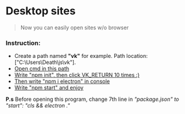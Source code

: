 Desktop sites
=====================
> Now you can easily open sites w/o browser

### Instruction:
- Create a path named **"vk"** for example. Path location: ["C:\Users\Death\js\vk"].
- [Open cmd in this path](https://media.discordapp.net/attachments/546238807838687242/781568267222253578/unknown.png?width=578&height=331)
- [Write "npm init", then click VK_RETURN 10 times :)](https://media.discordapp.net/attachments/546238807838687242/781569499337195590/unknown.png?width=578&height=331)
- [Then write "npm i electron" in console](https://media.discordapp.net/attachments/546238807838687242/781570356355268678/unknown.png?width=578&height=331)
- [Write "npm start" and enjoy](https://media.discordapp.net/attachments/546238807838687242/781571254670458890/unknown.png?width=1400&height=683)

**P.s** Before opening this program, change 7th line in *"package.json" to "start": "cls && electron ."*
